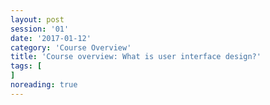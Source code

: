 ```yaml
--- 
layout: post 
session: '01' 
date: '2017-01-12' 
category: 'Course Overview' 
title: 'Course overview: What is user interface design?' 
tags: [] 
noreading: true
--- 
```


<excerpt/>

